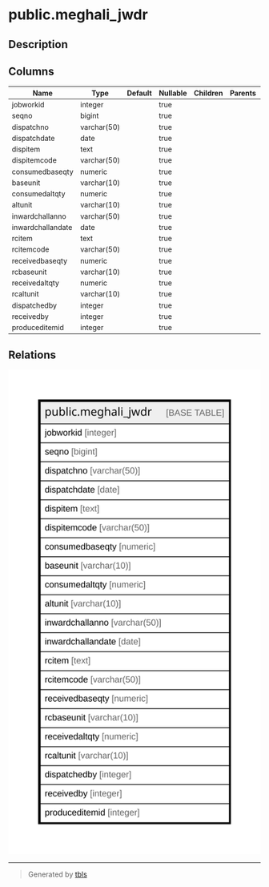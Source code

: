 # public.meghali_jwdr

## Description

## Columns

| Name | Type | Default | Nullable | Children | Parents | Comment |
| ---- | ---- | ------- | -------- | -------- | ------- | ------- |
| jobworkid | integer |  | true |  |  |  |
| seqno | bigint |  | true |  |  |  |
| dispatchno | varchar(50) |  | true |  |  |  |
| dispatchdate | date |  | true |  |  |  |
| dispitem | text |  | true |  |  |  |
| dispitemcode | varchar(50) |  | true |  |  |  |
| consumedbaseqty | numeric |  | true |  |  |  |
| baseunit | varchar(10) |  | true |  |  |  |
| consumedaltqty | numeric |  | true |  |  |  |
| altunit | varchar(10) |  | true |  |  |  |
| inwardchallanno | varchar(50) |  | true |  |  |  |
| inwardchallandate | date |  | true |  |  |  |
| rcitem | text |  | true |  |  |  |
| rcitemcode | varchar(50) |  | true |  |  |  |
| receivedbaseqty | numeric |  | true |  |  |  |
| rcbaseunit | varchar(10) |  | true |  |  |  |
| receivedaltqty | numeric |  | true |  |  |  |
| rcaltunit | varchar(10) |  | true |  |  |  |
| dispatchedby | integer |  | true |  |  |  |
| receivedby | integer |  | true |  |  |  |
| produceditemid | integer |  | true |  |  |  |

## Relations

![er](public.meghali_jwdr.svg)

---

> Generated by [tbls](https://github.com/k1LoW/tbls)
